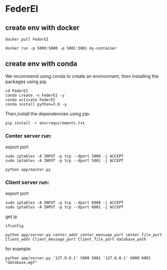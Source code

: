 # FederEI
## create env with docker
```
docker pull FederEI
```

```
docker run -p 5000:5000 -p 5001:5001 my-container
```


## create env with conda
We recommend using conda to create an environment, then installing the packages using pip.
```
cd FederEI  
conda create -n FederEI -y  
conda activate FederEI  
conda install python=3.8 -y
```
Then,install the dependencies using pip:
```
pip install -r env/requirements.txt
```
### Center server run:
export port
```
sudo iptables -A INPUT -p tcp --dport 5000 -j ACCEPT
sudo iptables -A INPUT -p tcp --dport 5001 -j ACCEPT
```
```
python app/master.py 
```
### Client server run:
export port
```
sudo iptables -A INPUT -p tcp --dport 6000 -j ACCEPT
sudo iptables -A INPUT -p tcp --dport 6001 -j ACCEPT
```
get ip
```
ifconfig
```

```
python app/server.py center_addr center_message_port center_file_port Client_addr Client_message_port Client_file_port database_path
```
for example:
```
python app/server.py '127.0.0.1' 5000 5001 '127.0.0.1' 6000 6001 "database.mgf"
```
